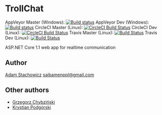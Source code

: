 # TrollChat

AppVeyor Master (Windows): [![Build status](https://ci.appveyor.com/api/projects/status/jc9a0x2696658798/branch/master?svg=true)](https://ci.appveyor.com/project/Saibamen/briskchat/branch/master)
AppVeyor Dev (Windows): [![Build status](https://ci.appveyor.com/api/projects/status/jc9a0x2696658798/branch/dev?svg=true)](https://ci.appveyor.com/project/Saibamen/briskchat/branch/dev)
CircleCI Master (Linux): [![CircleCI Build Status](https://circleci.com/gh/Saibamen/BriskChat/tree/master.svg?style=shield)](https://circleci.com/gh/Saibamen/BriskChat/tree/master)
CircleCI Dev (Linux): [![CircleCI Build Status](https://circleci.com/gh/Saibamen/BriskChat/tree/dev.svg?style=shield)](https://circleci.com/gh/Saibamen/BriskChat/tree/dev)
Travis Master (Linux): [![Build Status](https://travis-ci.org/Saibamen/BriskChat.svg?branch=master)](https://travis-ci.org/Saibamen/BriskChat)
Travis Dev (Linux): [![Build Status](https://travis-ci.org/Saibamen/BriskChat.svg?branch=dev)](https://travis-ci.org/Saibamen/BriskChat)

ASP.NET Core 1.1 web app for realtime communication

## Author

[Adam Stachowicz](https://github.com/Saibamen) <saibamenppl@gmail.com>

## Other authors

* [Grzegorz Chybziński](https://github.com/gregleon)
* [Krystian Podgórski](https://github.com/Krychan144)
